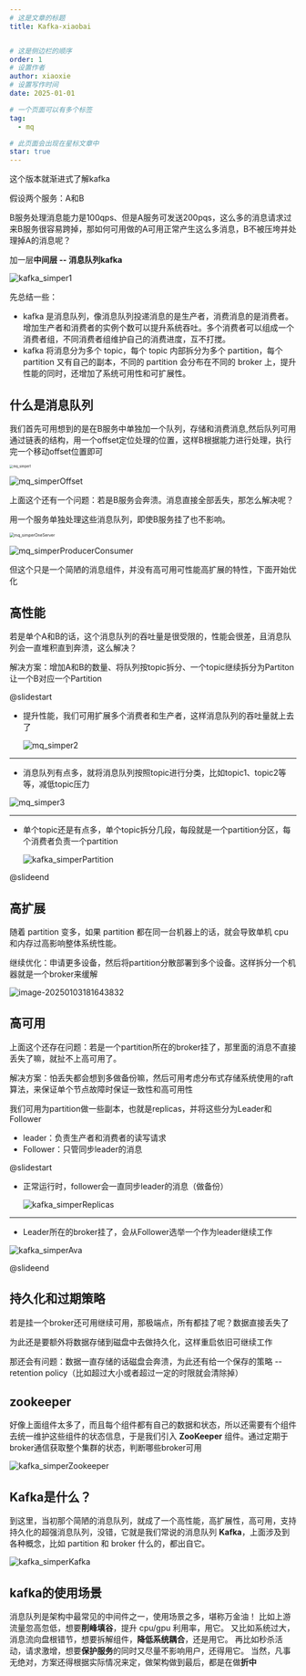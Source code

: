 ```yaml
---
# 这是文章的标题
title: Kafka-xiaobai


# 这是侧边栏的顺序
order: 1
# 设置作者
author: xiaoxie
# 设置写作时间
date: 2025-01-01

# 一个页面可以有多个标签
tag:
  - mq

# 此页面会出现在星标文章中
star: true
---
```


  

这个版本就渐进式了解kafka

假设两个服务：A和B

B服务处理消息能力是100qps、但是A服务可发送200pqs，这么多的消息请求过来B服务很容易跨掉，那如何可用做的A可用正常产生这么多消息，B不被压垮并处理掉A的消息呢？



加一层**中间层 -- 消息队列kafka**



![kafka_simper1](https://gavvy-cloud.oss-cn-shenzhen.aliyuncs.com/web/kafka_simper1.jpeg)

先总结一些：

- kafka 是消息队列，像消息队列投递消息的是生产者，消费消息的是消费者。增加生产者和消费者的实例个数可以提升系统吞吐。多个消费者可以组成一个消费者组，不同消费者组维护自己的消费进度，互不打搅。
- kafka 将消息分为多个 topic，每个 topic 内部拆分为多个 partition，每个 partition 又有自己的副本，不同的 partition 会分布在不同的 broker 上，提升性能的同时，还增加了系统可用性和可扩展性。



## 什么是消息队列



我们首先可用想到的是在B服务中单独加一个队列，存储和消费消息,然后队列可用通过链表的结构，用一个offset定位处理的位置，这样B根据能力进行处理，执行完一个移动offset位置即可

<img src="https://gavvy-cloud.oss-cn-shenzhen.aliyuncs.com/web/mq_simper1.jpeg" alt="mq_simper1" style="zoom:40%;" />

![mq_simperOffset](https://gavvy-cloud.oss-cn-shenzhen.aliyuncs.com/web/mq_simperOffset.jpeg)

上面这个还有一个问题：若是B服务会奔溃。消息直接全部丢失，那怎么解决呢？



用一个服务单独处理这些消息队列，即使B服务挂了也不影响。

<img src="https://gavvy-cloud.oss-cn-shenzhen.aliyuncs.com/web/mq_simperOneServer.jpeg" alt="mq_simperOneServer" style="zoom:50%;" />

![mq_simperProducerConsumer](https://gavvy-cloud.oss-cn-shenzhen.aliyuncs.com/web/mq_simperProducerConsumer.jpeg)

但这个只是一个简陋的消息组件，并没有高可用可性能高扩展的特性，下面开始优化



## 高性能



若是单个A和B的话，这个消息队列的吞吐量是很受限的，性能会很差，且消息队列会一直堆积直到奔溃，这么解决？

解决方案：增加A和B的数量、将队列按topic拆分、一个topic继续拆分为Partiton让一个B对应一个Partition

@slidestart

- 提升性能，我们可用扩展多个消费者和生产者，这样消息队列的吞吐量就上去了

  ![mq_simper2](https://gavvy-cloud.oss-cn-shenzhen.aliyuncs.com/web/mq_simper2.jpeg)

---

- 消息队列有点多，就将消息队列按照topic进行分类，比如topic1、topic2等等，减低topic压力

![mq_simper3](https://gavvy-cloud.oss-cn-shenzhen.aliyuncs.com/web/mq_simper3.jpeg)

---

- 单个topic还是有点多，单个topic拆分几段，每段就是一个partition分区，每个消费者负责一个partition

  ![kafka_simperPartition](https://gavvy-cloud.oss-cn-shenzhen.aliyuncs.com/web/kafka_simperPartition.jpeg)

@slideend











## 高扩展

随着 partition 变多，如果 partition 都在同一台机器上的话，就会导致单机 cpu 和内存过高影响整体系统性能。

继续优化：申请更多设备，然后将partition分散部署到多个设备。这样拆分一个机器就是一个broker来缓解

![image-20250103181643832](https://gavvy-cloud.oss-cn-shenzhen.aliyuncs.com/web/kafka_simperBroker.png)

## 高可用

上面这个还存在问题：若是一个partition所在的broker挂了，那里面的消息不直接丢失了嘛，就扯不上高可用了。

解决方案：怕丢失都会想到多做备份嘛，然后可用考虑分布式存储系统使用的raft算法，来保证单个节点故障时保证一致性和高可用性

我们可用为partition做一些副本，也就是replicas，并将这些分为Leader和Follower

- leader：负责生产者和消费者的读写请求
- Follower：只管同步leader的消息

@slidestart

- 正常运行时，follower会一直同步leader的消息（做备份）

  ![kafka_simperReplicas](https://gavvy-cloud.oss-cn-shenzhen.aliyuncs.com/web/kafka_simperReplicas.jpeg)

  

---

- Leader所在的broker挂了，会从Follower选举一个作为leader继续工作

![kafka_simperAva](https://gavvy-cloud.oss-cn-shenzhen.aliyuncs.com/web/kafka_simperAva.jpeg)

@slideend





## 持久化和过期策略

若是挂一个broker还可用继续可用，那极端点，所有都挂了呢？数据直接丢失了

为此还是要额外将数据存储到磁盘中去做持久化，这样重启依旧可继续工作

那还会有问题：数据一直存储的话磁盘会奔溃，为此还有给一个保存的策略 --  retention policy（比如超过大小或者超过一定的时限就会清除掉）







 

## zookeeper

好像上面组件太多了，而且每个组件都有自己的数据和状态，所以还需要有个组件去统一维护这些组件的状态信息，于是我们引入 **ZooKeeper** 组件。通过定期于broker通信获取整个集群的状态，判断哪些broker可用

![kafka_simperZookeeper](https://gavvy-cloud.oss-cn-shenzhen.aliyuncs.com/web/kafka_simperZookeeper.jpeg)

## Kafka是什么？

到这里，当初那个简陋的消息队列，就成了一个高性能，高扩展性，高可用，支持持久化的超强消息队列，没错，它就是我们常说的消息队列 **Kafka**，上面涉及到各种概念，比如 partition 和 broker 什么的，都出自它。

![kafka_simperKafka](https://gavvy-cloud.oss-cn-shenzhen.aliyuncs.com/web/kafka_simperKafka.jpeg)



## kafka的使用场景

消息队列是架构中最常见的中间件之一，使用场景之多，堪称万金油！
比如上游流量忽高忽低，想要**削峰填谷**，提升 cpu/gpu 利用率，用它。
又比如系统过大，消息流向盘根错节，想要拆解组件，**降低系统耦合**，还是用它。
再比如秒杀活动，请求激增，想要**保护服务**的同时又尽量不影响用户，还得用它。
当然，凡事无绝对，方案还得根据实际情况来定，做架构做到最后，都是在做**折中**
